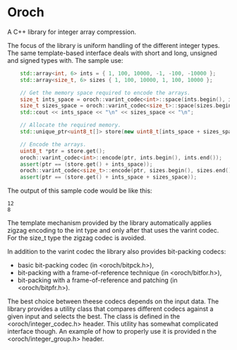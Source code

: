 # Oroch
A C++ library for integer array compression.

The focus of the library is uniform handling of the different integer types.
The same template-based interface deals with short and long, unsigned and
signed types with. The sample use:

```C++
    std::array<int, 6> ints = { 1, 100, 10000, -1, -100, -10000 };
    std::array<size_t, 6> sizes { 1, 100, 10000, 1, 100, 10000 };

    // Get the memory space required to encode the arrays.
    size_t ints_space = oroch::varint_codec<int>::space(ints.begin(), ints.end());
    size_t sizes_space = oroch::varint_codec<size_t>::space(sizes.begin(), sizes.end());
    std::cout << ints_space << "\n" << sizes_space << "\n";

    // Allocate the required memory.
    std::unique_ptr<uint8_t[]> store(new uint8_t[ints_space + sizes_space]);

    // Encode the arrays.
    uint8_t *ptr = store.get();
    oroch::varint_codec<int>::encode(ptr, ints.begin(), ints.end());
    assert(ptr == (store.get() + ints_space));
    oroch::varint_codec<size_t>::encode(ptr, sizes.begin(), sizes.end());
    assert(ptr == (store.get() + ints_space + sizes_space));

```

The output of this sample code would be like this:

```
12
8
```

The template mechanism provided by the library automatically applies zigzag
encoding to the int type and only after that uses the varint codec. For the
size_t type the zigzag codec is avoided.

In addition to the varint codec the library also provides bit-packing codecs:

* basic bit-packing codec (in <oroch/bitpck.h>),
* bit-packing with a frame-of-reference technique (in <oroch/bitfor.h>),
* bit-packing with a frame-of-reference and patching (in <oroch/bitpfr.h>).

The best choice between theese codecs depends on the input data. The library
provides a utility class that compares different codecs against a given input
and selects the best. The class is defined in the <oroch/integer_codec.h>
header. This utility has somewhat complicated interface though. An example
of how to properly use it is provided n the <oroch/integer_group.h> header.
